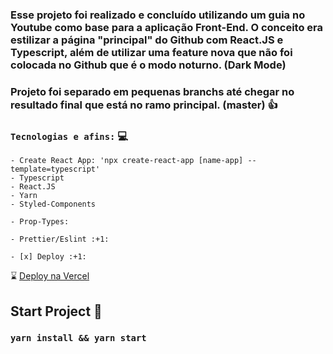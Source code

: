 ### Esse projeto foi realizado e concluído utilizando um guia no Youtube como base para a aplicação Front-End. O conceito era estilizar a página "principal" do Github com **React.JS e Typescript**, além de utilizar uma feature nova que não foi colocada no Github que é o modo noturno. (Dark Mode)

### Projeto foi separado em pequenas branchs até chegar no resultado final que está no ramo principal. (master) :+1:

### `Tecnologias e afins:` :computer:
```
- Create React App: 'npx create-react-app [name-app] --template=typescript'
- Typescript
- React.JS
- Yarn
- Styled-Components

- Prop-Types:

- Prettier/Eslint :+1:

- [x] Deploy :+1:

```

:hourglass:
[Deploy na Vercel](https://ui-clone-github.vercel.app/)


## Start Project :rocket:

### `yarn install && yarn start`
